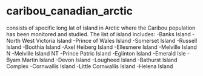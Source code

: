 # caribou_canadian_arctic

consists of specific long lat of island in Arctic where the Caribou population has been monitored and studied. The list of island includes:
-Banks Island
-North West Victoria Island
-Prince of Wales Island
-Somerset Island
-Russell Island
-Boothia Island
-Axel Heiberg Island
-Ellesmere Island
-Melville Island N
-Melville Island NT
-Prince Patric Island
-Eglinton Island
-Emerald Isle
-Byam Martin Island
-Devon Island
-Lougheed Island
-Bathurst Island Complex
-Cornwallis Island
-Little Cornwallis Island
-Helena Island
